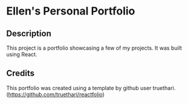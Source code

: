 # Ellen's Personal Portfolio

## Description

This project is a portfolio showcasing a few of my projects. It was built using React.

## Credits

This portfolio was created using a template by github user truethari. (https://github.com/truethari/reactfolio)
